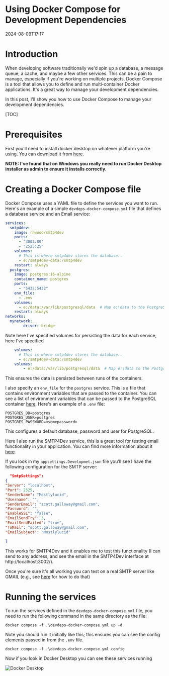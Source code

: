 ﻿# Using Docker Compose for Development Dependencies
<!--category-- Docker -->
<datetime class="hidden">2024-08-09T17:17</datetime>


# Introduction
When developing software traditionally we'd spin up a database, a message queue, a cache, and maybe a few other services. This can be a pain to manage, especially if you're working on multiple projects. Docker Compose is a tool that allows you to define and run multi-container Docker applications. It's a great way to manage your development dependencies.

In this post, I'll show you how to use Docker Compose to manage your development dependencies.

[TOC]

# Prerequisites
First you'll need to install docker desktop on whatever platform you're using. You can download it from [here](https://www.docker.com/products/docker-desktop). 

**NOTE: I've found that on Windows you really need to run Docker Desktop installer as admin to ensure it installs correctly.**

# Creating a Docker Compose file
Docker Compose uses a YAML file to define the services you want to run. Here's an example of a simple `devdeps-docker-compose.yml` file that defines a database service and an Email service:

```yaml
services: 
  smtp4dev:
    image: rnwood/smtp4dev
    ports:
      - "3002:80"
      - "2525:25"
    volumes:
      # This is where smtp4dev stores the database..
      - e:/smtp4dev-data:/smtp4dev
    restart: always
  postgres:
    image: postgres:16-alpine
    container_name: postgres
    ports:
      - "5432:5432"
    env_file:
      - .env
    volumes:
      - e:/data:/var/lib/postgresql/data  # Map e:\data to the PostgreSQL data folder
    restart: always	
networks:
  mynetwork:
        driver: bridge
```

Note here I've specified volumes for persisting the data for each service, here I've specified 
```yaml
    volumes:
      # This is where smtp4dev stores the database..
      - e:/smtp4dev-data:/smtp4dev
    volumes:
        - e:/data:/var/lib/postgresql/data  # Map e:\data to the PostgreSQL data folder
```
This ensures the data is persisted between runs of the containers.

I also specify an `env_file` for the `postgres` service. This is a file that contains environment variables that are passed to the container.
You can see a list of environment variables that can be passed to the PostgreSQL container [here](https://www.docker.com/blog/how-to-use-the-postgres-docker-official-image/#1-Environment-variables).
Here's an example of a `.env` file:

```shell
POSTGRES_DB=postgres
POSTGRES_USER=postgres
POSTGRES_PASSWORD=<somepassword>
```
This configures a default database, password and user for PostgreSQL. 

Here I also run the SMTP4Dev service, this is a great tool for testing email functionality in your application. You can find more information about it [here](https://github.com/rnwood/smtp4dev/wiki/Installation#how-to-run-smtp4dev-in-docker). 

If you look in my `appsettings.Developmet.json` file you'll see I have the following configuration for the SMTP server:

```json
  "SmtpSettings":
{
"Server": "localhost",
"Port": 2525,
"SenderName": "Mostlylucid",
"Username": "",
"SenderEmail": "scott.galloway@gmail.com",
"Password": "",
"EnableSSL": "false",
"EmailSendTry": 3,
"EmailSendFailed": "true",
"ToMail": "scott.galloway@gmail.com",
"EmailSubject": "Mostlylucid"

}
```
This works for SMTP4Dev and it enables me to test this functionality (I can send to any address, and see the email in the SMTP4Dev interface at http://localhost:3002/).

Once you're sure it's all working you can test on a real SMTP server like GMAIL (e.g., see [here](addingasyncsendingforemails) for how to do that)

# Running the services
To run the services defined in the `devdeps-docker-compose.yml` file, you need to run the following command in the same directory as the file:

```shell
docker compose -f .\devdeps-docker-compose.yml up -d
```

Note you should run it initially like this; this ensures you can see the config elements passed in from the `.env` file.

```shell
docker compose -f .\devdeps-docker-compose.yml config
```

Now if you look in Docker Desktop you can see these services running

![Docker Desktop](dockerdesktopdev.png)